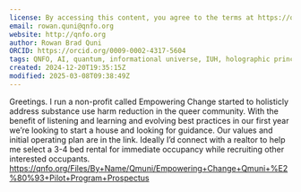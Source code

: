 ```yaml
---
license: By accessing this content, you agree to the terms at https://qnfo.org/LICENSE
email: rowan.quni@qnfo.org
website: http://qnfo.org
author: Rowan Brad Quni
ORCID: https://orcid.org/0009-0002-4317-5604
tags: QNFO, AI, quantum, informational universe, IUH, holographic principle
created: 2024-12-20T19:35:15Z
modified: 2025-03-08T09:38:49Z
---
```


Greetings. I run a non-profit called Empowering Change started to holisticly address substance use harm reduction in the queer community. With the benefit of listening and learning and evolving best practices in our first year we’re looking to start a house and looking for guidance. Our values and initial operating plan are in the link. Ideally I’d connect with a realtor to help me select a 3-4 bed rental for immediate occupancy while recruiting other interested occupants. https://qnfo.org/Files/By+Name/Qmuni/Empowering+Change+Qmuni+%E2%80%93+Pilot+Program+Prospectus
